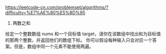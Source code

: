 https://leetcode-cn.com/problemset/algorithms/?difficulty=%E7%AE%80%E5%8D%95

1. 两数之和 

给定一个整数数组 nums 和一个目标值 target，请你在该数组中找出和为目标值的那两个整数，并返回他们的数组下标。
你可以假设每种输入只会对应一个答案。但是，数组中同一个元素不能使用两遍。
